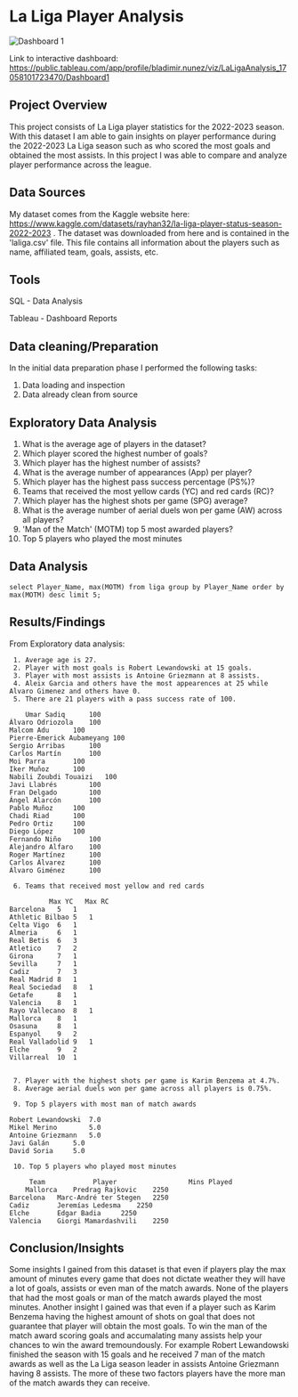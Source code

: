 # La Liga Player Analysis

![Dashboard 1](https://github.com/BladNunez/DataAnalysis/assets/76759742/c24476f7-7753-4972-b3f4-7b57100a0d3d)



Link to interactive dashboard: https://public.tableau.com/app/profile/bladimir.nunez/viz/LaLigaAnalysis_17058101723470/Dashboard1



## Project Overview
This project consists of La Liga player statistics for the 2022-2023 season. With this dataset I am able to gain insights on player performance during the 2022-2023 La Liga season such as who scored the most goals and obtained the most assists. In this project I was able to compare and analyze player performance across the
league.

## Data Sources
My dataset comes from the Kaggle website here: https://www.kaggle.com/datasets/rayhan32/la-liga-player-status-season-2022-2023 . The dataset was downloaded from here and is contained in the 'laliga.csv' file. This file contains all information about the players such as name, affiliated team, goals, assists, etc. 

## Tools
SQL - Data Analysis

Tableau - Dashboard Reports


## Data cleaning/Preparation
In the initial data preparation phase I performed the following tasks:

1. Data loading and inspection
2. Data already clean from source

## Exploratory Data Analysis
   1. What is the average age of players in the dataset?
   2. Which player scored the highest number of goals?
   3. Which player has the highest number of assists?
   4. What is the average number of appearances (App) per player?
   5. Which player has the highest pass success percentage (PS%)?
   6. Teams that received the most yellow cards (YC) and red cards (RC)?
   7. Which player has the highest shots per game (SPG) average?
   8. What is the average number of aerial duels won per game (AW) across all players?
   9. 'Man of the Match' (MOTM) top 5 most awarded players?
   10. Top 5 players who played the most minutes
   

## Data Analysis

   	select Player_Name, max(MOTM) from liga group by Player_Name order by max(MOTM) desc limit 5;

## Results/Findings
From Exploratory data analysis:

     1. Average age is 27.
     2. Player with most goals is Robert Lewandowski at 15 goals.
     3. Player with most assists is Antoine Griezmann at 8 assists.
     4. Aleix Garcia and others have the most appearences at 25 while Alvaro Gimenez and others have 0.
     5. There are 21 players with a pass success rate of 100. 

      	Umar Sadiq		100
	Álvaro Odriozola	100
	Malcom Adu		100
	Pierre-Emerick Aubameyang 100
	Sergio Arribas		100
	Carlos Martín		100
	Moi Parra		100
	Iker Muñoz		100
	Nabili Zoubdi Touaizi	100
	Javi Llabrés		100
	Fran Delgado		100
	Ángel Alarcón		100
	Pablo Muñoz		100
	Chadi Riad		100
	Pedro Ortiz		100
	Diego López		100
	Fernando Niño		100
	Alejandro Alfaro 	100
	Roger Martínez		100
	Carlos Álvarez		100
	Álvaro Giménez		100

     6. Teams that received most yellow and red cards
     
		      Max YC   Max RC
	Barcelona	5	1
	Athletic Bilbao	5	1
	Celta Vigo	6	1
	Almeria		6	1
	Real Betis	6	3
	Atletico	7	2
	Girona		7	1
	Sevilla		7	1
	Cadiz		7	3
	Real Madrid	8	1
	Real Sociedad	8	1
	Getafe		8	1
	Valencia	8	1
	Rayo Vallecano	8	1
	Mallorca	8	1
	Osasuna		8	1
	Espanyol	9	2
	Real Valladolid	9	1
	Elche		9	2
	Villarreal	10	1


     7. Player with the highest shots per game is Karim Benzema at 4.7%.
     8. Average aerial duels won per game across all players is 0.75%.
     
     9. Top 5 players with most man of match awards
     
	Robert Lewandowski	7.0
	Mikel Merino		5.0
	Antoine Griezmann	5.0
	Javi Galán		5.0
	David Soria		5.0

     10. Top 5 players who played most minutes 

	     Team            Player                  Mins Played 
     	Mallorca	Predrag Rajkovic	2250
	Barcelona	Marc-André ter Stegen	2250
	Cadiz		Jeremías Ledesma	2250
	Elche		Edgar Badia		2250
	Valencia	Giorgi Mamardashvili	2250


## Conclusion/Insights

Some insights I gained from this dataset is that even if players play the max amount of minutes every game that does not dictate weather they will have a lot of goals, assists or even man of the match awards. None of the players that had the most goals or man of the match awards played the most minutes. Another insight I gained was that even if a player such as Karim Benzema having the highest amount of shots on goal that does not guarantee that player will obtain the most goals. To win the man of the match award scoring goals and accumalating many assists help your chances to win the award tremoundously. For example Robert Lewandowski finished the season with 15 goals and he received 7 man of the match awards as well as the La Liga season leader in assists Antoine Griezmann having 8 assists. The more of these two factors players have the more man of the match awards they can receive.   
